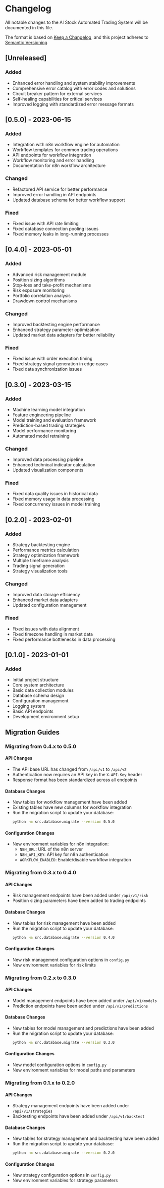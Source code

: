 # Changelog

All notable changes to the AI Stock Automated Trading System will be documented in this file.

The format is based on [Keep a Changelog](https://keepachangelog.com/en/1.0.0/),
and this project adheres to [Semantic Versioning](https://semver.org/spec/v2.0.0.html).

## [Unreleased]

### Added
- Enhanced error handling and system stability improvements
- Comprehensive error catalog with error codes and solutions
- Circuit breaker pattern for external services
- Self-healing capabilities for critical services
- Improved logging with standardized error message formats

## [0.5.0] - 2023-06-15

### Added
- Integration with n8n workflow engine for automation
- Workflow templates for common trading operations
- API endpoints for workflow integration
- Workflow monitoring and error handling
- Documentation for n8n workflow architecture

### Changed
- Refactored API service for better performance
- Improved error handling in API endpoints
- Updated database schema for better workflow support

### Fixed
- Fixed issue with API rate limiting
- Fixed database connection pooling issues
- Fixed memory leaks in long-running processes

## [0.4.0] - 2023-05-01

### Added
- Advanced risk management module
- Position sizing algorithms
- Stop-loss and take-profit mechanisms
- Risk exposure monitoring
- Portfolio correlation analysis
- Drawdown control mechanisms

### Changed
- Improved backtesting engine performance
- Enhanced strategy parameter optimization
- Updated market data adapters for better reliability

### Fixed
- Fixed issue with order execution timing
- Fixed strategy signal generation in edge cases
- Fixed data synchronization issues

## [0.3.0] - 2023-03-15

### Added
- Machine learning model integration
- Feature engineering pipeline
- Model training and evaluation framework
- Prediction-based trading strategies
- Model performance monitoring
- Automated model retraining

### Changed
- Improved data processing pipeline
- Enhanced technical indicator calculation
- Updated visualization components

### Fixed
- Fixed data quality issues in historical data
- Fixed memory usage in data processing
- Fixed concurrency issues in model training

## [0.2.0] - 2023-02-01

### Added
- Strategy backtesting engine
- Performance metrics calculation
- Strategy optimization framework
- Multiple timeframe analysis
- Trading signal generation
- Strategy visualization tools

### Changed
- Improved data storage efficiency
- Enhanced market data adapters
- Updated configuration management

### Fixed
- Fixed issues with data alignment
- Fixed timezone handling in market data
- Fixed performance bottlenecks in data processing

## [0.1.0] - 2023-01-01

### Added
- Initial project structure
- Core system architecture
- Basic data collection modules
- Database schema design
- Configuration management
- Logging system
- Basic API endpoints
- Development environment setup

## Migration Guides

### Migrating from 0.4.x to 0.5.0

#### API Changes
- The API base URL has changed from `/api/v1` to `/api/v2`
- Authentication now requires an API key in the `X-API-Key` header
- Response format has been standardized across all endpoints

#### Database Changes
- New tables for workflow management have been added
- Existing tables have new columns for workflow integration
- Run the migration script to update your database:
  ```bash
  python -m src.database.migrate --version 0.5.0
  ```

#### Configuration Changes
- New environment variables for n8n integration:
  - `N8N_URL`: URL of the n8n server
  - `N8N_API_KEY`: API key for n8n authentication
  - `WORKFLOW_ENABLED`: Enable/disable workflow integration

### Migrating from 0.3.x to 0.4.0

#### API Changes
- Risk management endpoints have been added under `/api/v1/risk`
- Position sizing parameters have been added to trading endpoints

#### Database Changes
- New tables for risk management have been added
- Run the migration script to update your database:
  ```bash
  python -m src.database.migrate --version 0.4.0
  ```

#### Configuration Changes
- New risk management configuration options in `config.py`
- New environment variables for risk limits

### Migrating from 0.2.x to 0.3.0

#### API Changes
- Model management endpoints have been added under `/api/v1/models`
- Prediction endpoints have been added under `/api/v1/predictions`

#### Database Changes
- New tables for model management and predictions have been added
- Run the migration script to update your database:
  ```bash
  python -m src.database.migrate --version 0.3.0
  ```

#### Configuration Changes
- New model configuration options in `config.py`
- New environment variables for model paths and parameters

### Migrating from 0.1.x to 0.2.0

#### API Changes
- Strategy management endpoints have been added under `/api/v1/strategies`
- Backtesting endpoints have been added under `/api/v1/backtest`

#### Database Changes
- New tables for strategy management and backtesting have been added
- Run the migration script to update your database:
  ```bash
  python -m src.database.migrate --version 0.2.0
  ```

#### Configuration Changes
- New strategy configuration options in `config.py`
- New environment variables for strategy parameters
